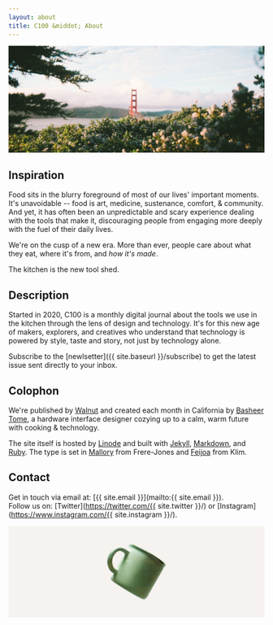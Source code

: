 ```yaml
---
layout: about
title: C100 &middot; About
---
```


<p class="image"><img src="/images/about.jpg" alt="Golden Gate Bridge" /></p>

## Inspiration
Food sits in the blurry foreground of most of our lives' important moments. It's unavoidable -- food is art, medicine, sustenance, comfort, & community. And yet, it has often been an unpredictable and scary experience dealing with the tools that make it, discouraging people from engaging more deeply with the fuel of their daily lives.

We're on the cusp of a new era. More than ever, people care about what they eat, where it's from, and *how it's made*.

The kitchen is the new tool shed.

## Description
Started in 2020, C100 is a monthly digital journal about the tools we use in the kitchen through the lens of design and technology. It's for this new age of makers, explorers, and creatives who understand that technology is powered by style, taste and story, not just by technology alone.

Subscribe to the [newlsetter]({{ site.baseurl }}/subscribe) to get the latest issue sent directly to your inbox.

## Colophon
We're published by [Walnut](https://walnut.co/) and created each month in California by [Basheer Tome](https://basheer.co/), a hardware interface designer cozying up to a calm, warm future with cooking & technology.

The site itself is hosted by [Linode](https://www.linode.com/) and built with [Jekyll](https://jekyllrb.com/), [Markdown](https://daringfireball.net/projects/markdown/syntax), and [Ruby](https://www.ruby-lang.org/en/). The type is set in [Mallory](https://frerejones.com/families/mallory) from Frere-Jones and [Feijoa](https://klim.co.nz/retail-fonts/feijoa/) from Klim.

## Contact
Get in touch via email at: [{{ site.email }}](mailto:{{ site.email }}).
<br/>
Follow us on: [Twitter](https://twitter.com/{{ site.twitter }}/) or [Instagram](https://www.instagram.com/{{ site.instagram }}/).

<p class="image mug"><img src="/images/mug.jpg" alt="Mug" /></p>
